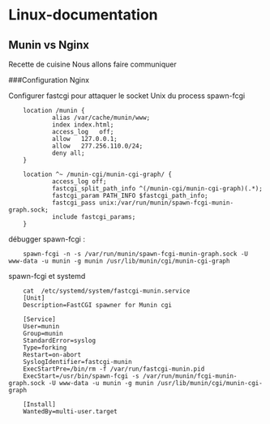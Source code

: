 # Linux-documentation

## Munin vs Nginx

Recette de cuisine 
Nous allons faire communiquer 

###Configuration Nginx 

Configurer fastcgi pour attaquer le socket Unix du process spawn-fcgi

        location /munin {
                alias /var/cache/munin/www;
                index index.html;
                access_log   off;
                allow   127.0.0.1;
                allow   277.256.110.0/24;
                deny all;
        }

        location ^~ /munin-cgi/munin-cgi-graph/ {
                access_log off;
                fastcgi_split_path_info ^(/munin-cgi/munin-cgi-graph)(.*);
                fastcgi_param PATH_INFO $fastcgi_path_info;
                fastcgi_pass unix:/var/run/munin/spawn-fcgi-munin-graph.sock;
                include fastcgi_params;
        }
        
débugger spawn-fcgi :

        spawn-fcgi -n -s /var/run/munin/spawn-fcgi-munin-graph.sock -U www-data -u munin -g munin /usr/lib/munin/cgi/munin-cgi-graph
        
        
spawn-fcgi et systemd

        cat  /etc/systemd/system/fastcgi-munin.service
        [Unit]
        Description=FastCGI spawner for Munin cgi

        [Service]
        User=munin
        Group=munin
        StandardError=syslog
        Type=forking
        Restart=on-abort
        SyslogIdentifier=fastcgi-munin
        ExecStartPre=/bin/rm -f /var/run/fastcgi-munin.pid
        ExecStart=/usr/bin/spawn-fcgi -s /var/run/munin/fcgi-munin-graph.sock -U www-data -u munin -g munin /usr/lib/munin/cgi/munin-cgi-graph 

        [Install]
        WantedBy=multi-user.target

